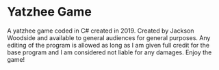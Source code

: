 # Yatzhee Game
A yatzhee game coded in C# created in 2019. Created by Jackson Woodside and
available to general audiences for general purposes. Any editing of the program is
allowed as long as I am given full credit for the base program and I am considered
not liable for any damages. Enjoy the game!
